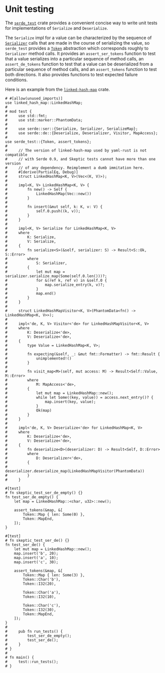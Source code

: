 # Unit testing

The [`serde_test`](https://docs.serde.rs/serde_test/) crate provides a
convenient concise way to write unit tests for implementations of `Serialize`
and `Deserialize`.

The `Serialize` impl for a value can be characterized by the sequence of
[`Serializer`](https://docs.serde.rs/serde/ser/trait.Serializer.html) calls that
are made in the course of serializing the value, so `serde_test` provides a
[`Token`](https://docs.serde.rs/serde_test/enum.Token.html) abstraction which
corresponds roughly to `Serializer` method calls. It provides an
`assert_ser_tokens` function to test that a value serializes into a particular
sequence of method calls, an `assert_de_tokens` function to test that a value
can be deserialized from a particular sequence of method calls, and an
`assert_tokens` function to test both directions. It also provides functions to
test expected failure conditions.

Here is an example from the
[`linked-hash-map`](https://github.com/contain-rs/linked-hash-map) crate.

```rust,noplayground
# #[allow(unused_imports)]
use linked_hash_map::LinkedHashMap;
#
# mod test {
#     use std::fmt;
#     use std::marker::PhantomData;
#
#     use serde::ser::{Serialize, Serializer, SerializeMap};
#     use serde::de::{Deserialize, Deserializer, Visitor, MapAccess};
#
use serde_test::{Token, assert_tokens};
#
#     // The version of linked-hash-map used by yaml-rust is not compatible
#     // with Serde 0.9, and Skeptic tests cannot have more than one version
#     // of any dependency. Reimplement a dumb immitation here.
#     #[derive(PartialEq, Debug)]
#     struct LinkedHashMap<K, V>(Vec<(K, V)>);
#
#     impl<K, V> LinkedHashMap<K, V> {
#         fn new() -> Self {
#             LinkedHashMap(Vec::new())
#         }
#
#         fn insert(&mut self, k: K, v: V) {
#             self.0.push((k, v));
#         }
#     }
#
#     impl<K, V> Serialize for LinkedHashMap<K, V>
#     where
#         K: Serialize,
#         V: Serialize,
#     {
#         fn serialize<S>(&self, serializer: S) -> Result<S::Ok, S::Error>
#         where
#             S: Serializer,
#         {
#             let mut map = serializer.serialize_map(Some(self.0.len()))?;
#             for &(ref k, ref v) in &self.0 {
#                 map.serialize_entry(k, v)?;
#             }
#             map.end()
#         }
#     }
#
#     struct LinkedHashMapVisitor<K, V>(PhantomData<fn() -> LinkedHashMap<K, V>>);
#
#     impl<'de, K, V> Visitor<'de> for LinkedHashMapVisitor<K, V>
#     where
#         K: Deserialize<'de>,
#         V: Deserialize<'de>,
#     {
#         type Value = LinkedHashMap<K, V>;
#
#         fn expecting(&self, _: &mut fmt::Formatter) -> fmt::Result {
#             unimplemented!()
#         }
#
#         fn visit_map<M>(self, mut access: M) -> Result<Self::Value, M::Error>
#         where
#             M: MapAccess<'de>,
#         {
#             let mut map = LinkedHashMap::new();
#             while let Some((key, value)) = access.next_entry()? {
#                 map.insert(key, value);
#             }
#             Ok(map)
#         }
#     }
#
#     impl<'de, K, V> Deserialize<'de> for LinkedHashMap<K, V>
#     where
#         K: Deserialize<'de>,
#         V: Deserialize<'de>,
#     {
#         fn deserialize<D>(deserializer: D) -> Result<Self, D::Error>
#         where
#             D: Deserializer<'de>,
#         {
#             deserializer.deserialize_map(LinkedHashMapVisitor(PhantomData))
#         }
#     }

#[test]
# fn skeptic_test_ser_de_empty() {}
fn test_ser_de_empty() {
    let map = LinkedHashMap::<char, u32>::new();

    assert_tokens(&map, &[
        Token::Map { len: Some(0) },
        Token::MapEnd,
    ]);
}

#[test]
# fn skeptic_test_ser_de() {}
fn test_ser_de() {
    let mut map = LinkedHashMap::new();
    map.insert('b', 20);
    map.insert('a', 10);
    map.insert('c', 30);

    assert_tokens(&map, &[
        Token::Map { len: Some(3) },
        Token::Char('b'),
        Token::I32(20),

        Token::Char('a'),
        Token::I32(10),

        Token::Char('c'),
        Token::I32(30),
        Token::MapEnd,
    ]);
}
#
#     pub fn run_tests() {
#         test_ser_de_empty();
#         test_ser_de();
#     }
# }
#
# fn main() {
#     test::run_tests();
# }
```
